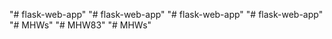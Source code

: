 "# flask-web-app" 
"# flask-web-app" 
"# flask-web-app" 
"# flask-web-app" 
"# MHWs" 
"# MHW83" 
"# MHWs" 

